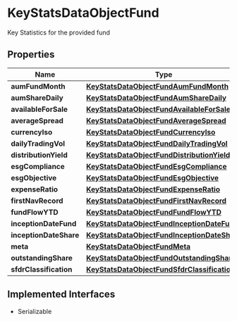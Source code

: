 

# KeyStatsDataObjectFund

Key Statistics for the provided fund

## Properties

Name | Type | Description | Notes
------------ | ------------- | ------------- | -------------
**aumFundMonth** | [**KeyStatsDataObjectFundAumFundMonth**](KeyStatsDataObjectFundAumFundMonth.md) |  |  [optional]
**aumShareDaily** | [**KeyStatsDataObjectFundAumShareDaily**](KeyStatsDataObjectFundAumShareDaily.md) |  |  [optional]
**availableForSale** | [**KeyStatsDataObjectFundAvailableForSale**](KeyStatsDataObjectFundAvailableForSale.md) |  |  [optional]
**averageSpread** | [**KeyStatsDataObjectFundAverageSpread**](KeyStatsDataObjectFundAverageSpread.md) |  |  [optional]
**currencyIso** | [**KeyStatsDataObjectFundCurrencyIso**](KeyStatsDataObjectFundCurrencyIso.md) |  |  [optional]
**dailyTradingVol** | [**KeyStatsDataObjectFundDailyTradingVol**](KeyStatsDataObjectFundDailyTradingVol.md) |  |  [optional]
**distributionYield** | [**KeyStatsDataObjectFundDistributionYield**](KeyStatsDataObjectFundDistributionYield.md) |  |  [optional]
**esgCompliance** | [**KeyStatsDataObjectFundEsgCompliance**](KeyStatsDataObjectFundEsgCompliance.md) |  |  [optional]
**esgObjective** | [**KeyStatsDataObjectFundEsgObjective**](KeyStatsDataObjectFundEsgObjective.md) |  |  [optional]
**expenseRatio** | [**KeyStatsDataObjectFundExpenseRatio**](KeyStatsDataObjectFundExpenseRatio.md) |  |  [optional]
**firstNavRecord** | [**KeyStatsDataObjectFundFirstNavRecord**](KeyStatsDataObjectFundFirstNavRecord.md) |  |  [optional]
**fundFlowYTD** | [**KeyStatsDataObjectFundFundFlowYTD**](KeyStatsDataObjectFundFundFlowYTD.md) |  |  [optional]
**inceptionDateFund** | [**KeyStatsDataObjectFundInceptionDateFund**](KeyStatsDataObjectFundInceptionDateFund.md) |  |  [optional]
**inceptionDateShare** | [**KeyStatsDataObjectFundInceptionDateShare**](KeyStatsDataObjectFundInceptionDateShare.md) |  |  [optional]
**meta** | [**KeyStatsDataObjectFundMeta**](KeyStatsDataObjectFundMeta.md) |  |  [optional]
**outstandingShare** | [**KeyStatsDataObjectFundOutstandingShare**](KeyStatsDataObjectFundOutstandingShare.md) |  |  [optional]
**sfdrClassification** | [**KeyStatsDataObjectFundSfdrClassification**](KeyStatsDataObjectFundSfdrClassification.md) |  |  [optional]


## Implemented Interfaces

* Serializable


